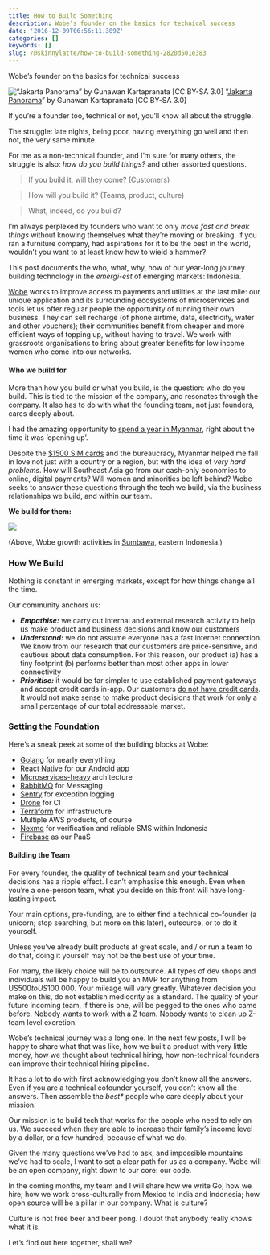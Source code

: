 ```yaml
---
title: How to Build Something
description: Wobe’s founder on the basics for technical success
date: '2016-12-09T06:56:11.389Z'
categories: []
keywords: []
slug: /@skinnylatte/how-to-build-something-2820d501e383
---
```


Wobe’s founder on the basics for technical success

![“[Jakarta Panorama](https://commons.wikimedia.org/wiki/File%3AJakarta_Panorama.jpg)” by Gunawan Kartapranata \[CC BY-SA 3.0\]](https://cdn-images-1.medium.com/max/2560/1*YuHTv-OSh23UcMBBvqw8Vw.png)
“[Jakarta Panorama](https://commons.wikimedia.org/wiki/File%3AJakarta_Panorama.jpg)” by Gunawan Kartapranata \[CC BY-SA 3.0\]

If you’re a founder too, technical or not, you’ll know all about the struggle.

The struggle: late nights, being poor, having everything go well and then not, the very same minute.

For me as a non-technical founder, and I’m sure for many others, the struggle is also: _how do you build things?_ and other assorted questions.

> If you build it, will they come? (Customers)

> How will you build it? (Teams, product, culture)

> What, indeed, do you build?

I’m always perplexed by founders who want to only _move fast and break things_ without knowing themselves what they’re moving or breaking. If you ran a furniture company, had aspirations for it to be the best in the world, wouldn’t you want to at least know how to wield a hammer?

This post documents the who, what, why, how of our year-long journey building technology in the _emergi-est_ of emerging markets: Indonesia.

[Wobe](http://wobe.io) works to improve access to payments and utilities at the last mile: our unique application and its surrounding ecosystems of microservices and tools let us offer regular people the opportunity of running their own business. They can sell recharge (of phone airtime, data, electricity, water and other vouchers); their communities benefit from cheaper and more efficient ways of topping up, without having to travel. We work with grassroots organisations to bring about greater benefits for low income women who come into our networks.

#### Who we build for

More than how you build or what you build, is the question: who do you build. This is tied to the mission of the company, and resonates through the company. It also has to do with what the founding team, not just founders, cares deeply about.

I had the amazing opportunity to [spend a year in Myanmar](https://medium.com/myanmars-second-wind), right about the time it was ‘opening up’.

Despite the [$1500 SIM cards](https://www.bloomberg.com/news/articles/2014-09-29/myanmar-opens-its-mobile-phone-market-cuing-carrier-frenzy) and the bureaucracy, Myanmar helped me fall in love not just with a country or a region, but with the idea of _very hard problems_. How will Southeast Asia go from our cash-only economies to online, digital payments? Will women and minorities be left behind? Wobe seeks to answer these questions through the tech we build, via the business relationships we build, and within our team.

**We build for them:**

![](https://cdn-images-1.medium.com/max/800/1*E5wSGeE_yig3M_a1HMDN_w.png)

(Above, Wobe growth activities in [Sumbawa](https://en.wikipedia.org/wiki/Sumbawa), eastern Indonesia.)

### How We Build

Nothing is constant in emerging markets, except for how things change all the time.

Our community anchors us:

*   **_Empathise:_** we carry out internal and external research activity to help us make product and business decisions and know our customers
*   **_Understand:_** we do not assume everyone has a fast internet connection. We know from our research that our customers are price-sensitive, and cautious about data consumption. For this reason, our product (a) has a tiny footprint (b) performs better than most other apps in lower connectivity
*   **_Prioritise:_** it would be far simpler to use established payment gateways and accept credit cards in-app. Our customers [do not have credit cards](http://www.thejakartapost.com/news/2016/03/24/indonesian-e-commerce-the-new-eldorado.html). It would not make sense to make product decisions that work for only a small percentage of our total addressable market.

### Setting the Foundation

Here’s a sneak peek at some of the building blocks at Wobe:

*   [Golang](https://golang.org/) for nearly everything
*   [React Native](https://facebook.github.io/react-native/) for our Android app
*   [Microservices-heavy](http://microservices.io/) architecture
*   [RabbitMQ](https://www.rabbitmq.com/) for Messaging
*   [Sentry](https://sentry.io/welcome/) for exception logging
*   [Drone](https://drone.io/) for CI
*   [Terraform](https://www.terraform.io/) for infrastructure
*   Multiple AWS products, of course
*   [Nexmo](http://nexmo.com) for verification and reliable SMS within Indonesia
*   [Firebase](https://firebase.google.com/) as our PaaS

#### Building the Team

For every founder, the quality of technical team and your technical decisions has a ripple effect. I can’t emphasise this enough. Even when you’re a one-person team, what you decide on this front will have long-lasting impact.

Your main options, pre-funding, are to either find a technical co-founder (a unicorn; stop searching, but more on this later), outsource, or to do it yourself.

Unless you’ve already built products at great scale, and / or run a team to do that, doing it yourself may not be the best use of your time.

For many, the likely choice will be to outsource. All types of dev shops and individuals will be happy to build you an MVP for anything from US$500 to US$100 000. Your mileage will vary greatly. Whatever decision you make on this, do not establish mediocrity as a standard. The quality of your future incoming team, if there is one, will be pegged to the ones who came before. Nobody wants to work with a Z team. Nobody wants to clean up Z-team level excretion.

Wobe’s technical journey was a long one. In the next few posts, I will be happy to share what that was like, how we built a product with very little money, how we thought about technical hiring, how non-technical founders can improve their technical hiring pipeline.

It has a lot to do with first acknowledging you don’t know all the answers. Even if you are a technical cofounder yourself, you don’t know all the answers. Then assemble the _best\*_ people who care deeply about your mission.

Our mission is to build tech that works for the people who need to rely on us. We succeed when they are able to increase their family’s income level by a dollar, or a few hundred, because of what we do.

Given the many questions we’ve had to ask, and impossible mountains we’ve had to scale, I want to set a clear path for us as a company. Wobe will be an open company, right down to our core: our code.

In the coming months, my team and I will share how we write Go, how we hire; how we work cross-culturally from Mexico to India and Indonesia; how open source will be a pillar in our company. What is culture?

Culture is not free beer and beer pong. I doubt that anybody really knows what it is.

Let’s find out here together, shall we?